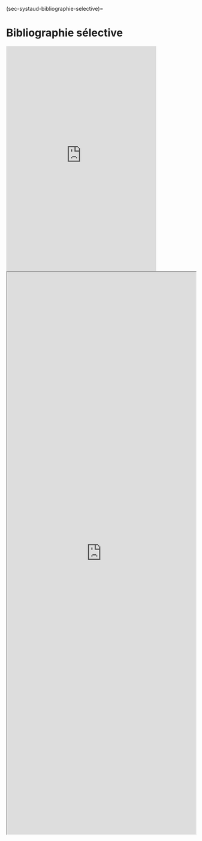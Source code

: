 (sec-systaud-bibliographie-selective)=
# Bibliographie sélective

<iframe style="border-width:0;" id="bookwyrm_list_embed" width="400" height="600" title="Physiologie du système auditif / Physiology of the auditory system, a list by Léo Varnet on BookWyrm" src="http://bookwyrm.social/list/4395/embed/907c98cd58f84c71aa5b45399adbd84e"></iframe>

<iframe src="http://bookwyrm.social/list/4395/embed/907c98cd58f84c71aa5b45399adbd84e" id="bookwyrm_list_embed_2" name="Open Science Video" scrolling="yes" frameborder="1" marginheight="0px" marginwidth="0px" height="1500px" width="100%" allowfullscreen></iframe>
